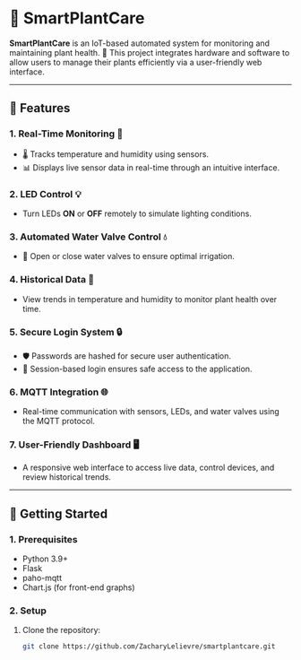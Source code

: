 # 🌱 SmartPlantCare

**SmartPlantCare** is an IoT-based automated system for monitoring and maintaining plant health. 🌿 This project integrates hardware and software to allow users to manage their plants efficiently via a user-friendly web interface.

---

## 🌟 Features

### 1. **Real-Time Monitoring 📡**
- 🌡️ Tracks temperature and humidity using sensors.
- 📊 Displays live sensor data in real-time through an intuitive interface.

### 2. **LED Control 💡**
- Turn LEDs **ON** or **OFF** remotely to simulate lighting conditions.

### 3. **Automated Water Valve Control 💧**
- 🌊 Open or close water valves to ensure optimal irrigation.

### 4. **Historical Data 📜**
- View trends in temperature and humidity to monitor plant health over time.

### 5. **Secure Login System 🔒**
- 🛡️ Passwords are hashed for secure user authentication.
- 🚪 Session-based login ensures safe access to the application.

### 6. **MQTT Integration 🌐**
- Real-time communication with sensors, LEDs, and water valves using the MQTT protocol.

### 7. **User-Friendly Dashboard 🖥️**
- A responsive web interface to access live data, control devices, and review historical trends.

---

## 🚀 Getting Started

### 1. **Prerequisites**
- Python 3.9+
- Flask
- paho-mqtt
- Chart.js (for front-end graphs)

### 2. **Setup**
1. Clone the repository:
   ```bash
   git clone https://github.com/ZacharyLelievre/smartplantcare.git
